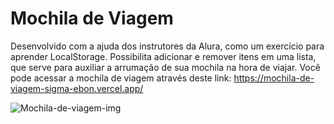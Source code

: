 # Mochila de Viagem
Desenvolvido com a ajuda dos instrutores da Alura, como um exercício para aprender LocalStorage.
Possibilita adicionar e remover itens em uma lista, que serve para auxiliar a arrumação de sua mochila na hora de viajar.
Você pode acessar a mochila de viagem através deste link: https://mochila-de-viagem-sigma-ebon.vercel.app/

![Mochila-de-viagem-img](https://github.com/lorenaterenzi/Mochila-de-viagem/assets/131212075/34ece002-84ba-4127-9744-3703b53e04b1)
